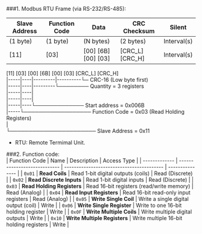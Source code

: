 ###1. Modbus RTU Frame (via RS-232/RS-485):  

| Slave Address | Function Code|   Data                 | CRC Checksum       |   Silent    |  
| ------------- | ------------ | ---------------------- | ------------------ | ----------- |  
|   (1 byte)    |   (1 byte)   | (N bytes)              |   (2 bytes)        | Interval(s) |  
|   [11]        |   [03]       | [00] [6B] [00] [03]    |   [CRC_L] [CRC_H]  | Interval(s) |  
  
[11] [03] [00] [6B] [00] [03] [CRC_L] [CRC_H]  
|-----|----|---------|----------└─ CRC-16 (Low byte first)  
|-----|----|---------└──────── Quantity = 3 registers  
|-----|----|  
|-----|----|  
|-----|----└───────────── Start address = 0x006B  
|-----└────────────────── Function Code = 0x03 (Read Holding Registers)  
|  
└─────────────────────── Slave Address = 0x11  
  
- RTU: Remote Termimal Unit.  
  
###2. Function code:   
| Function Code | Name                         | Description                               | Access Type     |
| ------------- | ---------------------------- | ----------------------------------------- | --------------- |
| `0x01`        | **Read Coils**               | Read 1-bit digital outputs (coils)        | Read (Discrete) |
| `0x02`        | **Read Discrete Inputs**     | Read 1-bit digital inputs                 | Read (Discrete) |
| `0x03`        | **Read Holding Registers**   | Read 16-bit registers (read/write memory) | Read (Analog)   |
| `0x04`        | **Read Input Registers**     | Read 16-bit read-only input registers     | Read (Analog)   |
| `0x05`        | **Write Single Coil**        | Write a single digital output (coil)      | Write           |
| `0x06`        | **Write Single Register**    | Write to one 16-bit holding register      | Write           |
| `0x0F`        | **Write Multiple Coils**     | Write multiple digital outputs            | Write           |
| `0x10`        | **Write Multiple Registers** | Write multiple 16-bit holding registers   | Write           |


